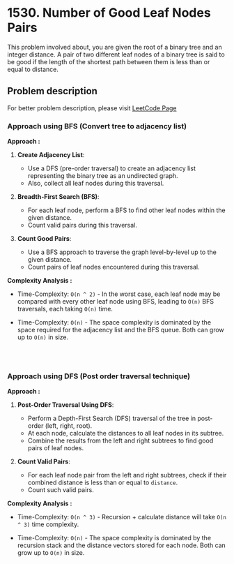 # 1530. Number of Good Leaf Nodes Pairs

This problem involved about, you are given the root of a binary tree and an integer distance. A pair of two different leaf nodes of a binary tree is said to be good if the length of the shortest path between them is less than or equal to distance.

## Problem description

For better problem description, please visit [LeetCode Page](https://leetcode.com/problems/number-of-good-leaf-nodes-pairs/description)

### Approach using BFS (Convert tree to adjacency list)

**Approach :**<br/>

1. **Create Adjacency List**:

    - Use a DFS (pre-order traversal) to create an adjacency list representing the binary tree as an undirected graph.
    - Also, collect all leaf nodes during this traversal.

2. **Breadth-First Search (BFS)**:

    - For each leaf node, perform a BFS to find other leaf nodes within the given distance.
    - Count valid pairs during this traversal.

3. **Count Good Pairs**:

    - Use a BFS approach to traverse the graph level-by-level up to the given distance.
    - Count pairs of leaf nodes encountered during this traversal.

**Complexity Analysis :**<br/>

-   Time-Complexity: `O(n ^ 2)` - In the worst case, each leaf node may be compared with every other leaf node using BFS, leading to `O(n)` BFS traversals, each taking `O(n)` time.

-   Time-Complexity: `O(n)` - The space complexity is dominated by the space required for the adjacency list and the BFS queue. Both can grow up to `O(n)` in size.

<br/> 
<br/>

### Approach using DFS (Post order traversal technique)

**Approach :**<br/>

1. **Post-Order Traversal Using DFS**:

    - Perform a Depth-First Search (DFS) traversal of the tree in post-order (left, right, root).
    - At each node, calculate the distances to all leaf nodes in its subtree.
    - Combine the results from the left and right subtrees to find good pairs of leaf nodes.

2. **Count Valid Pairs**:
    - For each leaf node pair from the left and right subtrees, check if their combined distance is less than or equal to `distance`.
    - Count such valid pairs.

**Complexity Analysis :**<br/>

-   Time-Complexity: `O(n ^ 3)` - Recursion + calculate distance will take `O(n ^ 3)` time complexity.

-   Time-Complexity: `O(n)` - The space complexity is dominated by the recursion stack and the distance vectors stored for each node. Both can grow up to `O(n)` in size.
